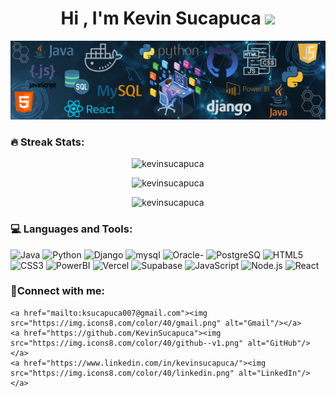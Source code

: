 
<h1 align="center">Hi , I'm Kevin Sucapuca <img src="https://media.giphy.com/media/hvRJCLFzcasrR4ia7z/giphy.gif" width="45"></h1>

<p align="center"><img src="https://raw.githubusercontent.com/KevinSucapuca/Git_curso/main/banner.png"></p>


<h3 align="left">🔥 Streak Stats:</h3>

<p align="center"><img src="https://github-readme-streak-stats.herokuapp.com/?user=kevinsucapuca&theme=gotham" alt="kevinsucapuca" /></p>

<p align="center"><img  src="https://github-readme-stats.vercel.app/api?username=kevinsucapuca&show_icons=true&theme=algolia&locale=en" alt="kevinsucapuca" /></p>



<p align="center"><img  src="https://github-readme-stats.vercel.app/api/top-langs?username=kevinsucapuca&show_icons=true&&theme=gotham&locale=en&layout=compact" alt="kevinsucapuca" /></p>




<h3 align="left">💻 Languages and Tools:</h3>
<p>
<img alt="Java" src="https://img.shields.io/badge/Java-042932?style=for-the-badge&logo=java&logoColor=blue"/>
<img alt="Python" src="https://img.shields.io/badge/Python-042932?style=for-the-badge&logo=python&logoColor=blue"/>
<img alt="Django" src="https://img.shields.io/badge/Django-042932?style=for-the-badge&logo=django&logoColor=green"/>
<img alt="mysql" src="https://img.shields.io/badge/mysql-042932?style=for-the-badge&logo=mysql&logoColor=white"/>
<img alt="Oracle-" src="https://img.shields.io/badge/Oracle-042932?style=for-the-badge&logo=Oracle&logoColor=white"/>
<img alt="PostgreSQ" src="https://img.shields.io/badge/PostgreSQL-042932?style=for-the-badge&logo=postgresql&logoColor=white"/>
<img alt="HTML5" src="https://img.shields.io/badge/HTML5-042932?style=for-the-badge&logo=html5&logoColor=white"/>
<img alt="CSS3" src="https://img.shields.io/badge/CSS3-042932?style=for-the-badge&logo=css3&logoColor=white"/>
<img alt="PowerBI" src="https://img.shields.io/badge/PowerBI-042932?style=for-the-badge&logo=Power%20BI&logoColor=white"/>
<img alt="Vercel" src="https://img.shields.io/badge/Vercel-042932?style=for-the-badge&logo=vercel&logoColor=white"/>
<img alt="Supabase" src="https://img.shields.io/badge/Supabase-042932?style=for-the-badge&logo=supabase&logoColor=white"/>
<img alt="JavaScript" src="https://img.shields.io/badge/JavaScript-042932?style=for-the-badge&logo=javascript&logoColor=F7DF1E"/>
<img alt="Node.js" src="https://img.shields.io/badge/Node.js-042932?style=for-the-badge&logo=nodedotjs&logoColor=white"/>
<img alt="React" src="https://img.shields.io/badge/React-042932?style=for-the-badge&logo=react&logoColor=61DAFB"/>

</p>



### 🌟Connect with me:</h3>

<p align="center">
  
	<a href="mailto:ksucapuca007@gmail.com"><img src="https://img.icons8.com/color/40/gmail.png" alt="Gmail"/></a>
	<a href="https://github.com/KevinSucapuca"><img src="https://img.icons8.com/color/40/github--v1.png" alt="GitHub"/></a>
	<a href="https://www.linkedin.com/in/kevinsucapuca/"><img src="https://img.icons8.com/color/40/linkedin.png" alt="LinkedIn"/></a>
	
	
</p>



	
	




